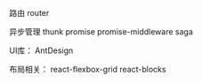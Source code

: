 路由
router

异步管理
thunk
promise
promise-middleware
saga

UI库：
AntDesign

布局相关：
react-flexbox-grid
react-blocks